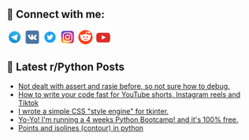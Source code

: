 ## 🔎 Connect with me:
[<img src="https://github.com/bullbesh/bullbesh/blob/main/images/Telegram.png" width="32" height="32" />](https://t.me/bullbesh)
[<img src="https://github.com/bullbesh/bullbesh/blob/main/images/VK.png" width="32" height="32" />](https://vk.com/bullbesh)
[<img src="https://github.com/bullbesh/bullbesh/blob/main/images/Twitter.png" width="32" height="32" />](https://twitter.com/bullbesh1)
[<img src="https://github.com/bullbesh/bullbesh/blob/main/images/Instagram.png" width="32" height="32" />](https://www.instagram.com/bullbesh)
[<img src="https://github.com/bullbesh/bullbesh/blob/main/images/Reddit.png" width="32" height="32" />](https://www.reddit.com/user/bullbesh)
[<img src="https://github.com/bullbesh/bullbesh/blob/main/images/YouTube.png" width="32" height="32" />](https://www.youtube.com/channel/UCtfjRs6uzgq5mfm8S06WTcg)

## 📕 Latest r/Python Posts
<!-- BLOG-POST-LIST:START -->
- [Not dealt with assert and rasie before, so not sure how to debug.](https://www.reddit.com/r/Python/comments/y92ls8/not_dealt_with_assert_and_rasie_before_so_not/)
- [How to write your code fast for YouTube shorts, Instagram reels and Tiktok](https://www.reddit.com/r/Python/comments/y91irs/how_to_write_your_code_fast_for_youtube_shorts/)
- [I wrote a simple CSS &quot;style engine&quot; for tkinter.](https://www.reddit.com/r/Python/comments/y90kh0/i_wrote_a_simple_css_style_engine_for_tkinter/)
- [Yo-Yo! I&#39;m running a 4 weeks Python Bootcamp! and it&#39;s 100% free.](https://www.reddit.com/r/Python/comments/y8zaik/yoyo_im_running_a_4_weeks_python_bootcamp_and_its/)
- [Points and isolines &lpar;contour&rpar; in python](https://www.reddit.com/r/Python/comments/y8woec/points_and_isolines_contour_in_python/)
<!-- BLOG-POST-LIST:END -->
